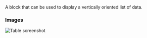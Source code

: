 A block that can be used to display a vertically oriented list of data.

### Images

![Table screenshot](https://gitlab.com/appsemble/appsemble/-/raw/0.20.1/config/assets/list.png)
